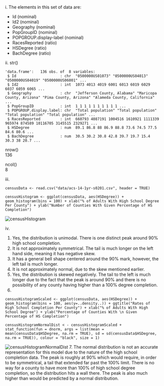i.	The elements in this set of data are:
-	Id (nominal)
-	Id2 (nominal)
-	Geography (nominal)
-	PopGroupID (nominal)
-	POPGROUP.display-label (nominal)
-	RacesReported (ratio)
-	HSDegree (ratio)
-	BachDegree (ratio)

ii.	str()
```
'data.frame':	136 obs. of  8 variables:
 $ Id                    : chr  "0500000US01073" "0500000US04013" "0500000US04019" "0500000US06001" ...
 $ Id2                   : int  1073 4013 4019 6001 6013 6019 6029 6037 6059 6065 ...
 $ Geography             : chr  "Jefferson County, Alabama" "Maricopa County, Arizona" "Pima County, Arizona" "Alameda County, California" ...
 $ PopGroupID            : int  1 1 1 1 1 1 1 1 1 1 ...
 $ POPGROUP.display.label: chr  "Total population" "Total population" "Total population" "Total population" ...
 $ RacesReported         : int  660793 4087191 1004516 1610921 1111339 965974 874589 10116705 3145515 2329271 ...
 $ HSDegree              : num  89.1 86.8 88 86.9 88.8 73.6 74.5 77.5 84.6 80.6 ...
 $ BachDegree            : num  30.5 30.2 30.8 42.8 39.7 19.7 15.4 30.3 38 20.7 ...
 ```

  nrow()  
  136
  
  ncol()  
  8
  
iii.	
```
censusData <- read.csv("data/acs-14-1yr-s0201.csv", header = TRUE)
```
```
censusHistogram <- ggplot(censusData, aes(HSDegree)) + geom_histogram(bins = 100) + xlab("% of Adults With High School Degree Per County") + ylab("Number of Counties With Given Percentage of HS Completion")
```

![censusHistogram](https://user-images.githubusercontent.com/95236375/161357925-a9e6c7c0-001f-4d82-9374-b65571489776.jpg)

 
iv.	    
1. Yes, the distribution is unimodal. There is one distinct peak around 90% high school       completion.  
2.  It is not approximately symmetrical. The tail is much longer on the left hand side, meaning it has negative skew.  
3. It has a general bell shape centered around the 90% mark, however, the left tail is much longer.  
4. It is not approximately normal, due to the skew mentioned earlier.
5. Yes, the distribution is skewed negatively. The tail to the left is much longer due to the fact that the peak is around 90% and there is no possibility of any county having higher than a 100% degree completion.
6. 
```
censusHistogramScaled <- ggplot(censusData, aes(HSDegree)) + geom_histogram(bins = 100, aes(y=..density..)) + ggtitle("Rates of High School Completion Per County") + xlab("% of Adults With High School Degree") + ylab("Percentage of Counties With \n Given Percentage of HS Completion")
```
```
censusHistogramNormalDist < - censusHistogramScaled + stat_function(fun = dnorm, args = list(mean = mean(censusData$HSDegree, na.rm = TRUE), sd = sd(censusData$HSDegree, na.rm = TRUE)), colour = "black", size = 1)
```

![censusHistogramNormalDist](https://user-images.githubusercontent.com/95236375/161367589-3b651744-0bed-4bfa-953c-450c6e3b9372.jpg)
 7. The normal distribution is not an accurate representation for this model due to the nature of the high school completion data. The peak is roughly at 90% which would require, in order to be symmetrical, a tail that extended far past the 100% limit. There is no way for a county to have more than 100% of high school degree completion, so the distribution hits a wall there. The peak is also much higher than would be predicted by a normal distribution.
